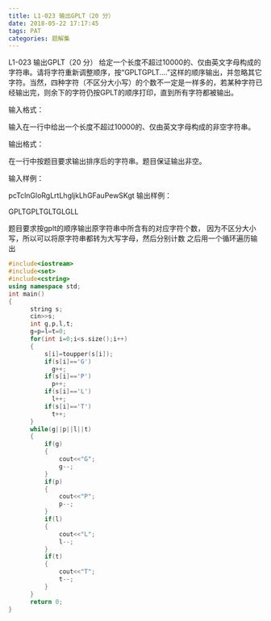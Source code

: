 ```yaml
---
title: L1-023 输出GPLT（20 分）
date: 2018-05-22 17:17:45
tags: PAT
categories: 题解集
---
```


L1-023 输出GPLT（20 分）
给定一个长度不超过10000的、仅由英文字母构成的字符串。请将字符重新调整顺序，按“GPLTGPLT....”这样的顺序输出，并忽略其它字符。当然，四种字符（不区分大小写）的个数不一定是一样多的，若某种字符已经输出完，则余下的字符仍按GPLT的顺序打印，直到所有字符都被输出。

输入格式：

输入在一行中给出一个长度不超过10000的、仅由英文字母构成的非空字符串。

输出格式：

在一行中按题目要求输出排序后的字符串。题目保证输出非空。

输入样例：

pcTclnGloRgLrtLhgljkLhGFauPewSKgt
输出样例：

GPLTGPLTGLTGLGLL

题目要求按gplt的顺序输出原字符串中所含有的对应字符个数，
因为不区分大小写，所以可以将原字符串都转为大写字母，然后分别计数
之后用一个循环遍历输出
```cpp
#include<iostream>
#include<set>
#include<cstring>
using namespace std;
int main()
{
      string s;
      cin>>s;
      int g,p,l,t;
      g=p=l=t=0;
      for(int i=0;i<s.size();i++)
      {
          s[i]=toupper(s[i]);
          if(s[i]=='G')
            g++;
          if(s[i]=='P')
            p++;
          if(s[i]=='L')
            l++;
          if(s[i]=='T')
            t++;
      }
      while(g||p||l||t)
      {
          if(g)
          {
              cout<<"G";
              g--;
          }
          if(p)
          {
              cout<<"P";
              p--;
          }
          if(l)
          {
              cout<<"L";
              l--;
          }
          if(t)
          {
              cout<<"T";
              t--;
          }
      }
      return 0;
}

```